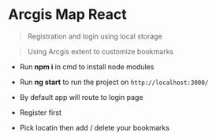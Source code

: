# Arcgis Map React 
   > Registration and login using local storage
   
   > Using Arcgis extent to customize bookmarks
 
* Run  **npm i**  in cmd to install node modules
* Run  **ng start**  to run the project on `http://localhost:3000/`

* By default app will route to login page 
* Register first 
* Pick locatin then add / delete your bookmarks

